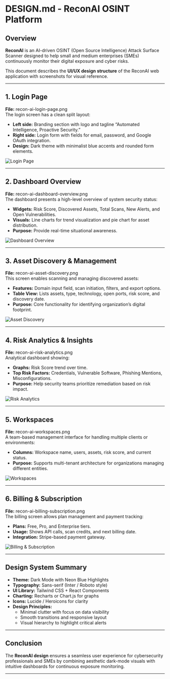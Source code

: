 
# DESIGN.md - ReconAI OSINT Platform

## Overview
**ReconAI** is an AI-driven OSINT (Open Source Intelligence) Attack Surface Scanner designed to help small and medium enterprises (SMEs) continuously monitor their digital exposure and cyber risks.

This document describes the **UI/UX design structure** of the ReconAI web application with screenshots for visual reference.

---

## 1. Login Page
**File:** recon-ai-login-page.png  
The login screen has a clean split layout:
- **Left side:** Branding section with logo and tagline “Automated Intelligence, Proactive Security.”  
- **Right side:** Login form with fields for email, password, and Google OAuth integration.  
- **Design:** Dark theme with minimalist blue accents and rounded form elements.

![Login Page](recon-ai-login-page.png)

---

## 2. Dashboard Overview
**File:** recon-ai-dashboard-overview.png  
The dashboard presents a high-level overview of system security status:
- **Widgets:** Risk Score, Discovered Assets, Total Scans, New Alerts, and Open Vulnerabilities.
- **Visuals:** Line charts for trend visualization and pie chart for asset distribution.
- **Purpose:** Provide real-time situational awareness.

![Dashboard Overview](recon-ai-dashboard-overview.png)

---

## 3. Asset Discovery & Management
**File:** recon-ai-asset-discovery.png  
This screen enables scanning and managing discovered assets:
- **Features:** Domain input field, scan initiation, filters, and export options.
- **Table View:** Lists assets, type, technology, open ports, risk score, and discovery date.
- **Purpose:** Core functionality for identifying organization’s digital footprint.

![Asset Discovery](recon-ai-asset-discovery.png)

---

## 4. Risk Analytics & Insights
**File:** recon-ai-risk-analytics.png  
Analytical dashboard showing:
- **Graphs:** Risk Score trend over time.
- **Top Risk Factors:** Credentials, Vulnerable Software, Phishing Mentions, Misconfigurations.
- **Purpose:** Help security teams prioritize remediation based on risk impact.

![Risk Analytics](recon-ai-risk-analytics.png)

---

## 5. Workspaces
**File:** recon-ai-workspaces.png  
A team-based management interface for handling multiple clients or environments:
- **Columns:** Workspace name, users, assets, risk score, and current status.
- **Purpose:** Supports multi-tenant architecture for organizations managing different entities.

![Workspaces](recon-ai-workspaces.png)

---

## 6. Billing & Subscription
**File:** recon-ai-billing-subscription.png  
The billing screen allows plan management and payment tracking:
- **Plans:** Free, Pro, and Enterprise tiers.
- **Usage:** Shows API calls, scan credits, and next billing date.
- **Integration:** Stripe-based payment gateway.

![Billing & Subscription](recon-ai-billing-subscription.png)

---

## Design System Summary
- **Theme:** Dark Mode with Neon Blue Highlights  
- **Typography:** Sans-serif (Inter / Roboto style)  
- **UI Library:** Tailwind CSS + React Components  
- **Charting:** Recharts or Chart.js for graphs  
- **Icons:** Lucide / Heroicons for clarity  
- **Design Principles:**
  - Minimal clutter with focus on data visibility  
  - Smooth transitions and responsive layout  
  - Visual hierarchy to highlight critical alerts  

---

## Conclusion
The **ReconAI design** ensures a seamless user experience for cybersecurity professionals and SMEs by combining aesthetic dark-mode visuals with intuitive dashboards for continuous exposure monitoring.

---
